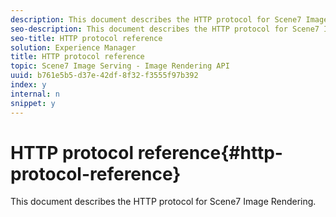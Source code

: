 ```yaml
---
description: This document describes the HTTP protocol for Scene7 Image Rendering.
seo-description: This document describes the HTTP protocol for Scene7 Image Rendering.
seo-title: HTTP protocol reference
solution: Experience Manager
title: HTTP protocol reference
topic: Scene7 Image Serving - Image Rendering API
uuid: b761e5b5-d37e-42df-8f32-f3555f97b392
index: y
internal: n
snippet: y
---
```


# HTTP protocol reference{#http-protocol-reference}

This document describes the HTTP protocol for Scene7 Image Rendering.

